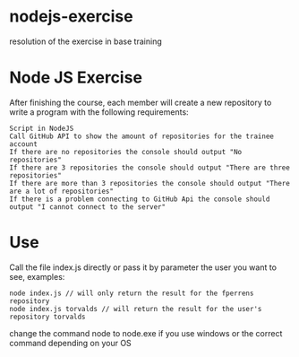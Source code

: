 # nodejs-exercise
 resolution of the exercise in base training

# Node JS Exercise

After finishing the course, each member will create a new repository to write a program with the following requirements:

    Script in NodeJS
    Call GitHub API to show the amount of repositories for the trainee account
    If there are no repositories the console should output "No repositories"
    If there are 3 repositories the console should output "There are three repositories"
    If there are more than 3 repositories the console should output "There are a lot of repositories"
    If there is a problem connecting to GitHub Api the console should output "I cannot connect to the server"

# Use

Call the file index.js directly or pass it by parameter the user you want to see, examples:

    node index.js // will only return the result for the fperrens repository
    node index.js torvalds // will return the result for the user's repository torvalds

change the command node to node.exe if you use windows or the correct command depending on your OS
